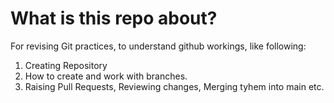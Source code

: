# What is this repo about?
For revising Git practices, to understand github workings, like following:

1. Creating Repository
2. How to create and work with branches.
3. Raising Pull Requests, Reviewing changes, Merging tyhem into main etc.



